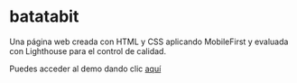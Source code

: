 # batatabit

Una página web creada con HTML y CSS aplicando MobileFirst y evaluada con Lighthouse para el control de calidad.

Puedes acceder al demo dando clic [aquí](https://r4venkorp.github.io/batatabit/)
